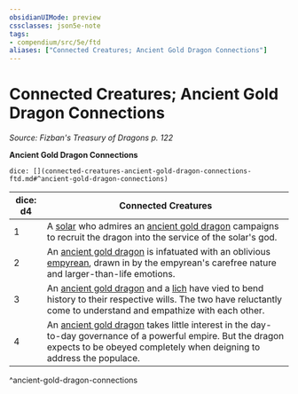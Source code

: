 ```yaml
---
obsidianUIMode: preview
cssclasses: json5e-note
tags:
- compendium/src/5e/ftd
aliases: ["Connected Creatures; Ancient Gold Dragon Connections"]
---
```

# Connected Creatures; Ancient Gold Dragon Connections
*Source: Fizban's Treasury of Dragons p. 122* 

**Ancient Gold Dragon Connections**

`dice: [](connected-creatures-ancient-gold-dragon-connections-ftd.md#^ancient-gold-dragon-connections)`

| dice: d4 | Connected Creatures |
|----------|---------------------|
| 1 | A [solar](2-Mechanics/CLI/bestiary/celestial/solar.md) who admires an [ancient gold dragon](2-Mechanics/CLI/bestiary/dragon/ancient-gold-dragon.md) campaigns to recruit the dragon into the service of the solar's god. |
| 2 | An [ancient gold dragon](2-Mechanics/CLI/bestiary/dragon/ancient-gold-dragon.md) is infatuated with an oblivious [empyrean](2-Mechanics/CLI/bestiary/celestial/empyrean.md), drawn in by the empyrean's carefree nature and larger-than-life emotions. |
| 3 | An [ancient gold dragon](2-Mechanics/CLI/bestiary/dragon/ancient-gold-dragon.md) and a [lich](2-Mechanics/CLI/bestiary/undead/lich.md) have vied to bend history to their respective wills. The two have reluctantly come to understand and empathize with each other. |
| 4 | An [ancient gold dragon](2-Mechanics/CLI/bestiary/dragon/ancient-gold-dragon.md) takes little interest in the day-to-day governance of a powerful empire. But the dragon expects to be obeyed completely when deigning to address the populace. |
^ancient-gold-dragon-connections